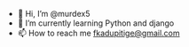 - 👋 Hi, I’m @murdex5
- 🌱 I’m currently learning Python and django
- 📫 How to reach me fkadupitige@gmail.com

<!---
murdex5/murdex5 is a ✨ special ✨ repository because its `README.md` (this file) appears on your GitHub profile.
You can click the Preview link to take a look at your changes.
--->
